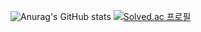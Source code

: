 
<!--
**kangdaeho99/kangdaeho99** is a ✨ _special_ ✨ repository because its `README.md` (this file) appears on your GitHub profile.
### Hi there 👋
Here are some ideas to get you started:

- 🔭 I’m currently working on ...
- 🌱 I’m currently learning ...
- 👯 I’m looking to collaborate on ...
- 🤔 I’m looking for help with ...
- 💬 Ask me about ...
- 📫 How to reach me: ...
- 😄 Pronouns: ...
- ⚡ Fun fact: ...
-->
![Anurag's GitHub stats](https://github-readme-stats.vercel.app/api?username=kangdaeho99&show_icons=true&theme=radical)
[![Solved.ac 프로필](http://mazassumnida.wtf/api/generate_badge?boj=kangdaeho)](https://solved.ac/kangdaeho)

